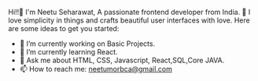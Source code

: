  Hi!!👋
 I'm Neetu Seharawat, A passionate frontend developer from India.
👀 I love simplicity in things and crafts beautiful user interfaces with love.
Here are some ideas to get you started:
- 🔭 I’m currently working on Basic Projects.
- 🌱 I’m currently learning React.
- 💬  Ask me about HTML, CSS, Javascript, React,SQL,Core JAVA.
- 📫 How to reach me: neetumorbca@gmail.com


